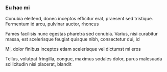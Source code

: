 ### Eu hac mi

Conubia eleifend, donec inceptos efficitur erat, praesent sed tristique. Fermentum id arcu, pulvinar auctor, rhoncus

Fames facilisis nunc egestas pharetra sed conubia. Varius, nisi curabitur massa, est scelerisque feugiat quisque nibh, consectetur dui, id

Mi, dolor finibus inceptos etiam scelerisque vel dictumst mi eros

Tellus, volutpat fringilla, congue, maximus sodales dolor, purus malesuada sollicitudin nisi placerat, blandit



